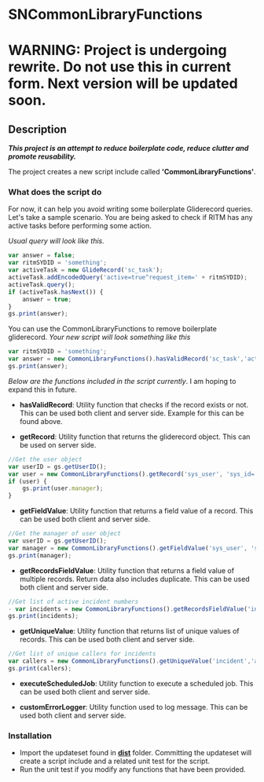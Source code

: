 # SNCommonLibraryFunctions

# WARNING: Project is undergoing rewrite. Do not use this in current form. Next version will be updated soon.

## Description

**_This project is an attempt to reduce boilerplate code, reduce clutter and promote reusability._**

The project creates a new script include called **'CommonLibraryFunctions'**.

### What does the script do

For now, it can help you avoid writing some boilerplate Gliderecord queries. Let's take a sample scenario. You are being asked to check if RITM has any active tasks before performing some action.

_Usual query will look like this._

```javascript
var answer = false;
var ritmSYDID = 'something';
var activeTask = new GlideRecord('sc_task');
activeTask.addEncodedQuery('active=true^request_item=' + ritmSYDID);
activeTask.query();
if (activeTask.hasNext()) {
    answer = true;
}
gs.print(answer);
```

You can use the CommonLibraryFunctions to remove boilerplate gliderecord. _Your new script will look something like this_

```javascript
var ritmSYDID = 'something';
var answer = new CommonLibraryFunctions().hasValidRecord('sc_task','active=true^request_item=' + ritmSYDID);
gs.print(answer);
```

_Below are the functions included in the script currently_. I am hoping to expand this in future.

- **hasValidRecord**: Utility function that checks if the record exists or not. This can be used both client and server side. Example for this can be found above.

- **getRecord**: Utility function that returns the gliderecord object. This can be used on server side.

```javascript
//Get the user object
var userID = gs.getUserID();
var user = new CommonLibraryFunctions().getRecord('sys_user', 'sys_id=' + userID);
if (user) {
    gs.print(user.manager);
}
```

- **getFieldValue**: Utility function that returns a field value of a record. This can be used both client and server side.

```javascript
//Get the manager of user object
var userID = gs.getUserID();
var manager = new CommonLibraryFunctions().getFieldValue('sys_user', 'sys_id=' + userID, 'manager');
gs.print(manager);
```

- **getRecordsFieldValue**: Utility function that returns a field value of multiple records. Return data also includes duplicate. This can be used both client and server side.

```javascript
//Get list of active incident numbers
- var incidents = new CommonLibraryFunctions().getRecordsFieldValue('incident','active=true','number');
gs.print(incidents);
```

- **getUniqueValue**: Utility function that returns list of unique values of records. This can be used both client and server side.

```javascript
//Get list of unique callers for incidents
var callers = new CommonLibraryFunctions().getUniqueValue('incident','active=true','caller_id');
gs.print(callers);
```

- **executeScheduledJob**: Utility function to execute a scheduled job. This can be used both client and server side.

- **customErrorLogger**: Utility function used to log message. This can be used both client and server side.

### Installation

- Import the updateset found in [**dist**](/dist) folder. Committing the updateset will create a script include and a related unit test for the script.
- Run the unit test if you modify any functions that have been provided.
